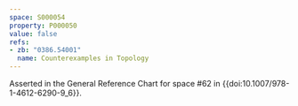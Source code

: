```yaml
---
space: S000054
property: P000050
value: false
refs:
- zb: "0386.54001"
  name: Counterexamples in Topology
---
```


Asserted in the General Reference Chart for space #62 in
{{doi:10.1007/978-1-4612-6290-9_6}}.
